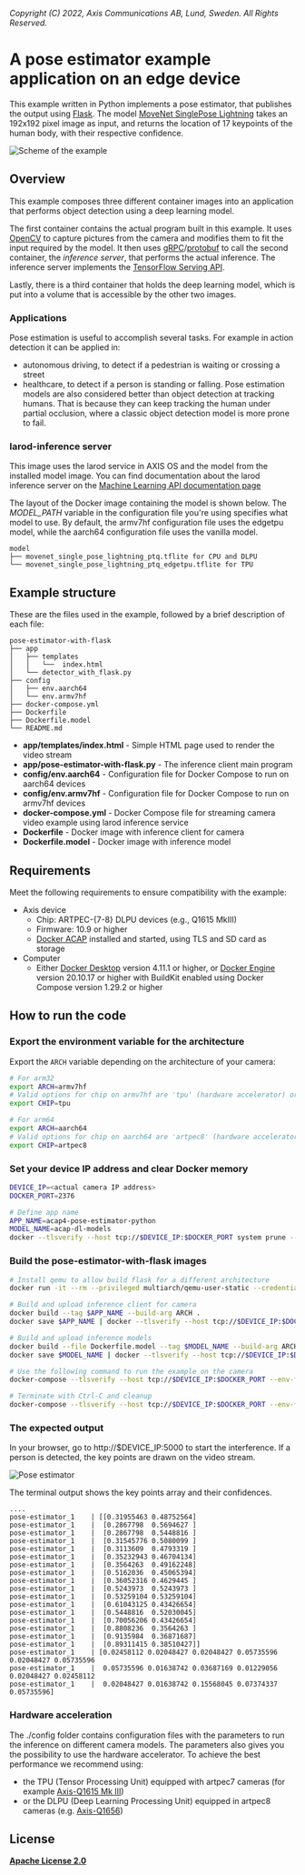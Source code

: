*Copyright (C) 2022, Axis Communications AB, Lund, Sweden. All Rights Reserved.*

# A pose estimator example application on an edge device

This example written in Python implements a pose estimator, that publishes the output using [Flask](https://flask.palletsprojects.com).
The model [MoveNet SinglePose Lightning](https://coral.ai/models/pose-estimation/) takes an 192x192 pixel image as input, and returns the location of 17 keypoints of the human body, with their respective confidence.

![Scheme of the example](assets/scheme.jpg)

## Overview

This example composes three different container images into an application that performs object detection using a deep learning model.

The first container contains the actual program built in this example. It uses [OpenCV](https://opencv.org/) to capture pictures from the camera and modifies them to fit the input required by the model. It then uses [gRPC](https://grpc.io/)/[protobuf](https://developers.google.com/protocol-buffers) to call the second container, the *inference server*, that performs the actual inference. The inference server implements the [TensorFlow Serving API](https://github.com/tensorflow/serving).

Lastly, there is a third container that holds the deep learning model, which is put into a volume that is accessible by the other two images.

### Applications

Pose estimation is useful to accomplish several tasks. For example in action detection it can be applied in:

* autonomous driving, to detect if a pedestrian is waiting or crossing a street
* healthcare, to detect if a person is standing or falling.
Pose estimation models are also considered better than object detection at tracking humans. That is because they can keep tracking the human under partial occlusion, where a classic object detection model is more prone to fail.

### larod-inference server

This image uses the larod service in AXIS OS and the model from the installed model image.
You can find documentation about the larod inference server on the [Machine Learning API documentation page](https://axiscommunications.github.io/acap-documentation/docs/api/native-api.html#machine-learning-api)

The layout of the Docker image containing the model is shown below. The *MODEL_PATH* variable in the configuration file you're using specifies what model to use. By default, the armv7hf configuration file uses the edgetpu model, while the aarch64 configuration file uses the vanilla model.

```text
model
├── movenet_single_pose_lightning_ptq.tflite for CPU and DLPU
└── movenet_single_pose_lightning_ptq_edgetpu.tflite for TPU
```

## Example structure

These are the files used in the example, followed by a brief description of each file:

```text
pose-estimator-with-flask
├── app
│   ├── templates
│   │   └──  index.html
│   └── detector_with_flask.py
├── config
│   ├── env.aarch64
│   └── env.armv7hf
├── docker-compose.yml
├── Dockerfile
├── Dockerfile.model
└── README.md
```

* **app/templates/index.html** - Simple HTML page used to render the video stream
* **app/pose-estimator-with-flask.py** - The inference client main program
* **config/env.aarch64** - Configuration file for Docker Compose to run on aarch64 devices
* **config/env.armv7hf** - Configuration file for Docker Compose to run on armv7hf devices
* **docker-compose.yml** - Docker Compose file for streaming camera video example using larod inference service
* **Dockerfile** - Docker image with inference client for camera
* **Dockerfile.model** - Docker image with inference model

## Requirements

Meet the following requirements to ensure compatibility with the example:

* Axis device
  * Chip: ARTPEC-{7-8} DLPU devices (e.g., Q1615 MkIII)
  * Firmware: 10.9 or higher
  * [Docker ACAP](https://github.com/AxisCommunications/docker-acap) installed and started, using TLS and SD card as storage
* Computer
  * Either [Docker Desktop](https://docs.docker.com/desktop/) version 4.11.1 or higher, or [Docker Engine](https://docs.docker.com/engine/) version 20.10.17 or higher with BuildKit enabled using Docker Compose version 1.29.2 or higher

## How to run the code

### Export the environment variable for the architecture

Export the `ARCH` variable depending on the architecture of your camera:

```sh
# For arm32
export ARCH=armv7hf
# Valid options for chip on armv7hf are 'tpu' (hardware accelerator) or 'cpu'
export CHIP=tpu
```

```sh
# For arm64
export ARCH=aarch64
# Valid options for chip on aarch64 are 'artpec8' (hardware accelerator) or 'cpu'
export CHIP=artpec8
```

### Set your device IP address and clear Docker memory

```sh
DEVICE_IP=<actual camera IP address>
DOCKER_PORT=2376

# Define app name
APP_NAME=acap4-pose-estimator-python
MODEL_NAME=acap-dl-models
docker --tlsverify --host tcp://$DEVICE_IP:$DOCKER_PORT system prune --all --force
```

### Build the pose-estimator-with-flask images

```sh
# Install qemu to allow build flask for a different architecture
docker run -it --rm --privileged multiarch/qemu-user-static --credential yes --persistent yes

# Build and upload inference client for camera
docker build --tag $APP_NAME --build-arg ARCH .
docker save $APP_NAME | docker --tlsverify --host tcp://$DEVICE_IP:$DOCKER_PORT load

# Build and upload inference models
docker build --file Dockerfile.model --tag $MODEL_NAME --build-arg ARCH .
docker save $MODEL_NAME | docker --tlsverify --host tcp://$DEVICE_IP:$DOCKER_PORT load

# Use the following command to run the example on the camera
docker-compose --tlsverify --host tcp://$DEVICE_IP:$DOCKER_PORT --env-file ./config/env.$ARCH.$CHIP up

# Terminate with Ctrl-C and cleanup
docker-compose --tlsverify --host tcp://$DEVICE_IP:$DOCKER_PORT --env-file ./config/env.$ARCH.$CHIP down --volumes
```

### The expected output

In your browser, go to http://$DEVICE_IP:5000 to start the interference. If a person is detected, the key points are drawn on the video stream.

![Pose estimator](assets/frame_36.jpg)

The terminal output shows the key points array and their confidences.

```text
....
pose-estimator_1    | [[0.31955463 0.48752564]
pose-estimator_1    |  [0.2867798  0.5694627 ]
pose-estimator_1    |  [0.2867798  0.5448816 ]
pose-estimator_1    |  [0.31545776 0.5080099 ]
pose-estimator_1    |  [0.3113609  0.4793319 ]
pose-estimator_1    |  [0.35232943 0.46704134]
pose-estimator_1    |  [0.3564263  0.49162248]
pose-estimator_1    |  [0.5162036  0.45065394]
pose-estimator_1    |  [0.36052316 0.4629445 ]
pose-estimator_1    |  [0.5243973  0.5243973 ]
pose-estimator_1    |  [0.53259104 0.53259104]
pose-estimator_1    |  [0.61043125 0.43426654]
pose-estimator_1    |  [0.5448816  0.52030045]
pose-estimator_1    |  [0.70056206 0.43426654]
pose-estimator_1    |  [0.8808236  0.3564263 ]
pose-estimator_1    |  [0.9135984  0.36871687]
pose-estimator_1    |  [0.89311415 0.38510427]]
pose-estimator_1    | [0.02458112 0.02048427 0.02048427 0.05735596 0.02048427 0.05735596
pose-estimator_1    |  0.05735596 0.01638742 0.03687169 0.01229056 0.02048427 0.02458112
pose-estimator_1    |  0.02048427 0.01638742 0.15568045 0.07374337 0.05735596]
```

### Hardware acceleration

The ./config folder contains configuration files with the parameters to run the inference on different camera models. The parameters also gives you the possibility to use the hardware accelerator.
To achieve the best performance we recommend using:

* the TPU (Tensor Processing Unit) equipped with artpec7 cameras (for example [Axis-Q1615 Mk III](https://www.axis.com/products/axis-q1615-mk-iii))
* or the DLPU (Deep Learning Processing Unit) equipped in artpec8 cameras (e.g. [Axis-Q1656](https://www.axis.com/products/axis-q1656))

## License

**[Apache License 2.0](../LICENSE)**
